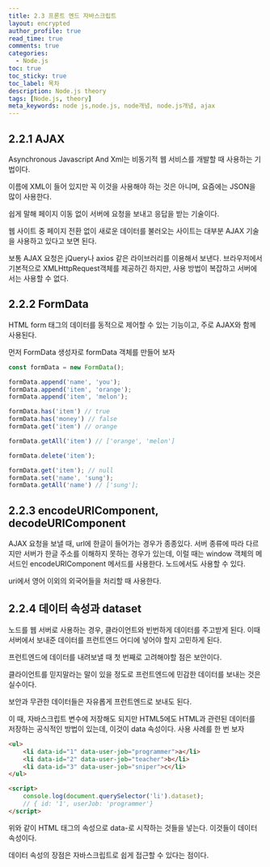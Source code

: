 ```yaml
---
title: 2.3 프론트 엔드 자바스크립트
layout: encrypted
author_profile: true
read_time: true
comments: true
categories:
  - Node.js
toc: true
toc_sticky: true
toc_label: 목차
description: Node.js theory
tags: [Node.js, theory]
meta_keywords: node js,node.js, node개념, node.js개념, ajax
---
```


## 2.2.1 AJAX

Asynchronous Javascript And Xml는 비동기적 웹 서비스를 개발할 때 사용하는 기법이다.

이름에 XML이 들어 있지만 꼭 이것을 사용해야 하는 것은 아니며, 요즘에는 JSON을 많이 사용한다.

쉽게 말해 페이지 이동 없이 서버에 요청을 보내고 응답을 받는 기술이다.

웹 사이트 중 페이지 전환 없이 새로운 데이터를 불러오는 사이트는 대부분 AJAX 기술을 사용하고 있다고 보면 된다.

보통 AJAX 요청은 jQuery나 axios 같은 라이브러리를 이용해서 보낸다. 브라우저에서 기본적으로 XMLHttpRequest객체를 제공하긴 하지만, 사용 방법이 복잡하고 서버에서는 사용할 수 없다.

## 2.2.2 FormData

HTML form 태그의 데이터를 동적으로 제어할 수 있는 기능이고, 주로 AJAX와 함께 사용된다.

먼저 FormData 생성자로 formData 객체를 만들어 보자

```jsx
const formData = new FormData();

formData.append('name', 'you');
formData.append('item', 'orange');
formData.append('item', 'melon');

formData.has('item') // true
formData.has('money') // false
formData.get('item') // orange

formData.getAll('item') // ['orange', 'melon']

formData.delete('item');

formData.get('item'); // null
formData.set('name', 'sung');
formData.getAll('name') // ['sung'];
```

## 2.2.3 encodeURIComponent, decodeURIComponent

AJAX 요청을 보낼 때, url에 한글이 들어가는 경우가 종종있다. 서버 종류에 따라 다르지만 서버가 한글 주소를 이해하지 못하는 경우가 있는데, 이럴 때는 window 객체의 메서드인 encodeURIComponent 메서드를 사용한다. 노드에서도 사용할 수 있다.

uri에서 영어 이외의 외국어들을 처리할 때 사용한다.

## 2.2.4 데이터 속성과 dataset

노드를 웹 서버로 사용하는 경우, 클라이언트와 빈번하게 데이터를 주고받게 된다. 이때 서버에서 보내준 데이터를 프런트엔드 어디에 넣어야 할지 고민하게 된다.

프런트엔드에 데이터를 내려보낼 때 첫 번째로 고려해야할 점은 보안이다.

클라이언트를 믿지말라는 말이 있을 정도로 프런트엔드에 민감한 데이터를 보내는 것은 실수이다.

보안과 무관한 데이터들은 자유롭게 프런트엔드로 보내도 된다. 

이 때, 자바스크립트 변수에 저장해도 되지만 HTML5에도 HTML과 관련된 데이터를 저장하는 공식적인 방법이 있는데, 이것이 data 속성이다. 사용 사례를 한 번 보자

```html
<ul>
	<li data-id="1" data-user-job="programmer">a</li>
	<li data-id="2" data-user-job="teacher">b</li>
	<li data-id="3" data-user-job="sniper">c</li>
</ul>

<script>
	console.log(document.querySelector('li').dataset);
	// { id: '1', userJob: 'programmer'}
</script>
```

위와 같이 HTML 태그의 속성으로 data-로 시작하는 것들을 넣는다.  이것들이 데이터 속성이다.

데이터 속성의 장점은 자바스크립트로 쉽게 접근할 수 있다는 점이다.
